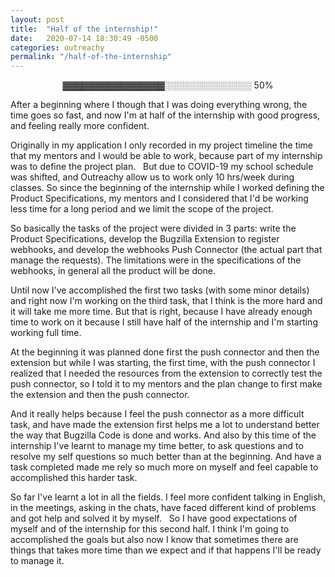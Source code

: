 ```yaml
---
layout: post
title:  "Half of the internship!"
date:   2020-07-14 18:30:49 -0500
categories: outreachy
permalink: "/half-of-the-internship"
---
```

<p align="center">▓▓▓▓▓▓▓▓▓▓▓▓▓▓▓▓░░░░░░░░░░░░░░ 50%</p>

After a beginning where I though that I was doing everything wrong, the time goes so fast, and now I'm at half of the internship with good progress, and feeling really more confident. 

Originally in my application I only recorded in my project timeline the time that my mentors and I would be able to work, because part of my internship was to define the project plan.
 
But due to COVID-19 my school schedule was shifted, and Outreachy allow us to work only 10 hrs/week during classes. So since the beginning of the internship while I worked defining the Product Specifications, my mentors and I considered that I'd be working less time for a long period and we limit the scope of the project.

So basically the tasks of the project were divided in 3 parts: write the Product Specifications, develop the Bugzilla Extension to register webhooks, and develop the webhooks Push Connector (the actual part that manage the requests). The limitations were in the specifications of the webhooks, in general all the product will be done.

Until now I've accomplished the first two tasks (with some minor details) and right now I'm working on the third task, that I think is the more hard and it will take me more time. But that is right, because I have already enough time to work on it because I still have half of the internship and I'm starting working full time.

At the beginning it was planned done first the push connector and then the extension but while I was starting, the first time, with the push connector I realized that I needed the resources from the extension to correctly test the push connector, so I told it to my mentors and the plan change to first make the extension and then the push connector.

And it really helps because I feel the push connector as a more difficult task, and have made the extension first helps me a lot to understand better the way that Bugzilla Code is done and works. And also by this time of the internship I've learnt to manage my time better, to ask questions and to resolve my self questions so much better than at the beginning. And have a task completed made me rely so much more on myself and feel capable to accomplished this harder task.

So far I've learnt a lot in all the fields. I feel more confident talking in English, in the meetings, asking in the chats, have faced different kind of problems and got help and solved it by myself.
 
So I have good expectations of myself and of the internship for this second half. I think I'm going to accomplished the goals but also now I know that sometimes there are things that takes more time than we expect and if that happens I'll be ready to manage it.